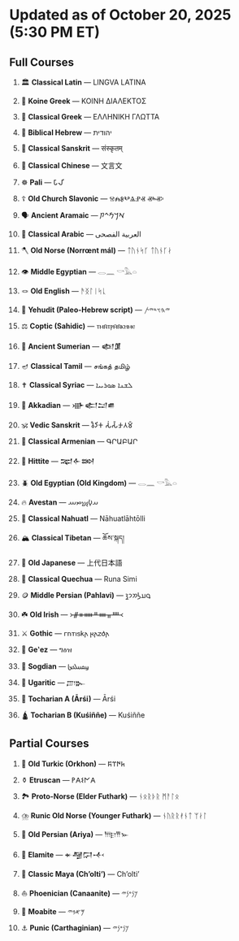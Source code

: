 # Updated as of October 20, 2025 (5:30 PM ET)

## Full Courses

1. 🏛️ **Classical Latin** — LINGVA LATINA

2. 📖 **Koine Greek** — ΚΟΙΝΗ ΔΙΑΛΕΚΤΟΣ

3. 🏺 **Classical Greek** — ΕΛΛΗΝΙΚΗ ΓΛΩΤΤΑ

4. 🕎 **Biblical Hebrew** — יהודית

5. 🪷 **Classical Sanskrit** — संस्कृतम्

6. 🐉 **Classical Chinese** — 文言文

7. ☸️ **Pali** — 𑀧𑀸𑀮𑀺

8. ☦️ **Old Church Slavonic** — ⰔⰎⰑⰂⰡⰐⰟ ⰟⰸⰟⰽ

9. 🗣️ **Ancient Aramaic** — 𐡀𐡓𐡌𐡉𐡕

10. 🌙 **Classical Arabic** — العربية الفصحى

11. 🪓 **Old Norse (Norrœnt mál)** — ᛏᚢᚾᛋᚴ ᛏᚢᚾᚴᛅ

12. 👁️ **Middle Egyptian** — 𓂋𓈖 𓎡𓅓𓏏

13. 🪢 **Old English** — ᚫᛝᛚᛁᛋᚳ

14. 🍎 **Yehudit (Paleo-Hebrew script)** — 𐤉𐤄𐤅𐤃𐤉𐤕

15. ⚖️ **Coptic (Sahidic)** — ⲧⲙⲛ̄ⲧⲣⲙ̄ⲛ̄ⲕⲏⲙⲉ

16. 🔆 **Ancient Sumerian** — 𒅴𒂠

17. 🪔 **Classical Tamil** — சங்கத் தமிழ்

18. ✝️ **Classical Syriac** — ܠܫܢܐ ܣܘܪܝܝܐ

19. 🏹 **Akkadian** — 𒀝𒅗𒁺𒌑

20. 🕉️ **Vedic Sanskrit** — 𑀯𑁃𑀤𑀺𑀓 𑀲𑀁𑀲𑁆𑀓𑀾𑀢𑀫𑁆

21. 🦅 **Classical Armenian** — ԳՐԱԲԱՐ

22. 🐂️ **Hittite** — 𒉈𒅆𒇷

23. 🪲 **Old Egyptian (Old Kingdom)** — 𓂋𓈖 𓎡𓅓𓏏

24. 🔥 **Avestan** — 𐬀𐬬𐬆𐬯𐬙𐬁

25. 🐆 **Classical Nahuatl** — Nāhuatlāhtōlli

26. 🏔️ **Classical Tibetan** — ཆོས་སྐད།

27. 🗻 **Old Japanese** — 上代日本語

28. 🦙 **Classical Quechua** — Runa Simi

29. 🪙 **Middle Persian (Pahlavi)** — 𐭯𐭠𐭫𐭮𐭩𐭪

30. ☘️ **Old Irish** — ᚛ᚌᚑᚔᚇᚓᚂᚉ᚜

31. ⚔️ **Gothic** — 𐌲𐌿𐍄𐌹𐍃𐌺𐌰 𐍂𐌰𐌶𐌳𐌰

32. 🦁 **Geʽez** — ግዕዝ

33. 🌌 **Sogdian** — 𐼼𐼴𐼶𐼹𐼷𐼸

34. 🌄 **Ugaritic** — 𐎜𐎂𐎗𐎚

35. 🐫 **Tocharian A (Ārśi)** — Ārśi

36. 🛕 **Tocharian B (Kuśiññe)** — Kuśiññe

## Partial Courses

1. 🐺 **Old Turkic (Orkhon)** — 𐱅𐰇𐰼𐰰

2. ⚱️ **Etruscan** — 𐌛𐌀𐌔𐌍𐌀

3. 🏞 **Proto-Norse (Elder Futhark)** — ᚾᛟᚱᚦᚱ ᛗᚨᛚᛟ

4. ⛈️ **Runic Old Norse (Younger Futhark)** — ᚾᚢᚱᚱᚯᚾᛏ ᛘᛅᛚ

5. 👑 **Old Persian (Ariya)** — 𐎠𐎼𐎡𐎹

6. 🐍 **Elamite** — 𒄬𒆷𒁶𒋾

7. 🌽 **Classic Maya (Chʼoltiʼ)** — Chʼoltiʼ

8. ⛵ **Phoenician (Canaanite)** — 𐤊𐤍𐤏𐤍𐤉

9. 🐏 **Moabite** — 𐤌𐤀𐤁𐤉

10. ⚓ **Punic (Carthaginian)** — 𐤊𐤍𐤏𐤍𐤉

